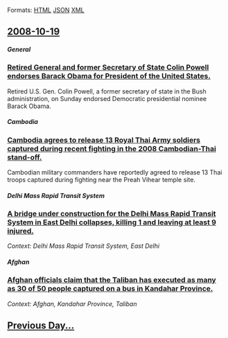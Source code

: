 
Formats: [HTML](2008/10/19/index.html)  [JSON](2008/10/19/index.json)  [XML](2008/10/19/index.xml)  

## [2008-10-19](/news/2008/10/19/index.md)

##### General
### [ Retired General and former Secretary of State Colin Powell endorses Barack Obama for President of the United States. ](/news/2008/10/19/retired-general-and-former-secretary-of-state-colin-powell-endorses-barack-obama-for-president-of-the-united-states.md)
Retired U.S. Gen. Colin Powell, a former secretary of state in the Bush administration, on Sunday endorsed Democratic presidential nominee Barack Obama.

##### Cambodia
### [ Cambodia agrees to release 13 Royal Thai Army soldiers captured during recent fighting in the 2008 Cambodian-Thai stand-off. ](/news/2008/10/19/cambodia-agrees-to-release-13-royal-thai-army-soldiers-captured-during-recent-fighting-in-the-2008-cambodian-thai-stand-off.md)
Cambodian military commanders have reportedly agreed to release 13 Thai troops captured during fighting near the Preah Vihear temple site.

##### Delhi Mass Rapid Transit System
### [ A bridge under construction for the Delhi Mass Rapid Transit System in East Delhi collapses, killing 1 and leaving at least 9 injured. ](/news/2008/10/19/a-bridge-under-construction-for-the-delhi-mass-rapid-transit-system-in-east-delhi-collapses-killing-1-and-leaving-at-least-9-injured.md)
_Context: Delhi Mass Rapid Transit System, East Delhi_

##### Afghan
### [ Afghan officials claim that the Taliban has executed as many as 30 of 50 people captured on a bus in Kandahar Province. ](/news/2008/10/19/afghan-officials-claim-that-the-taliban-has-executed-as-many-as-30-of-50-people-captured-on-a-bus-in-kandahar-province.md)
_Context: Afghan, Kandahar Province, Taliban_

## [Previous Day...](/news/2008/10/18/index.md)

